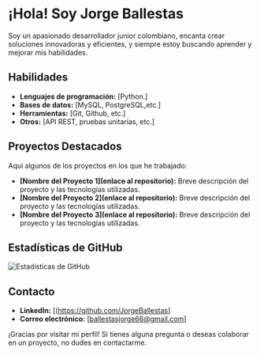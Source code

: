 # ¡Hola! Soy Jorge Ballestas

Soy un apasionado desarrollador junior colombiano, encanta crear soluciones innovadoras y eficientes, y siempre estoy buscando aprender y mejorar mis habilidades.

## Habilidades

- **Lenguajes de programación:** [Python.]
- **Bases de datos:** [MySQL, PostgreSQL,etc.]
- **Herramientas:** [Git, Github, etc.]
- **Otros:** [API REST, pruebas unitarias, etc.]

## Proyectos Destacados

Aquí algunos de los proyectos en los que he trabajado:

- **[Nombre del Proyecto 1](enlace al repositorio):** Breve descripción del proyecto y las tecnologías utilizadas.
- **[Nombre del Proyecto 2](enlace al repositorio):** Breve descripción del proyecto y las tecnologías utilizadas.
- **[Nombre del Proyecto 3](enlace al repositorio):** Breve descripción del proyecto y las tecnologías utilizadas.

## Estadísticas de GitHub

![Estadísticas de GitHub](https://github-readme-stats.vercel.app/api?username=JorgeBallestas&show_icons=true&hide_title=true&count_private=true&hide=prs&theme=radical)

## Contacto

- **LinkedIn:** [(https://github.com/JorgeBallestas]
- **Correo electrónico:** [ballestasjorge66@gmail.com]

¡Gracias por visitar mi perfil! Si tienes alguna pregunta o deseas colaborar en un proyecto, no dudes en contactarme.
